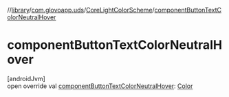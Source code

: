 //[library](../../../index.md)/[com.glovoapp.uds](../index.md)/[CoreLightColorScheme](index.md)/[componentButtonTextColorNeutralHover](component-button-text-color-neutral-hover.md)

# componentButtonTextColorNeutralHover

[androidJvm]\
open override val [componentButtonTextColorNeutralHover](component-button-text-color-neutral-hover.md): [Color](https://developer.android.com/reference/kotlin/androidx/compose/ui/graphics/Color.html)

